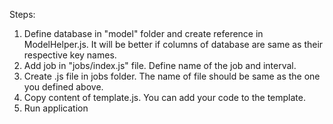 Steps:
1. Define database in "model" folder and create reference in ModelHelper.js. It will be better if columns of database are same as their respective key names.
2. Add job in "jobs/index.js" file. Define name of the job and interval.
3. Create .js file in jobs folder. The name of file should be same as the one you defined above.
4. Copy content of template.js. You can add your code to the template.
5. Run application